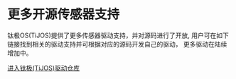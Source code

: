 # 更多开源传感器支持

钛极OS(TiJOS)提供了更多传感器驱动支持，并对源码进行了开放, 用户可在如下链接找到相关的驱动支持并可根据对应的源码开发自己的驱动， 更多驱动在陆续增加中。

[进入钛极(TiJOS)驱动仓库](http://store.tijos.net)